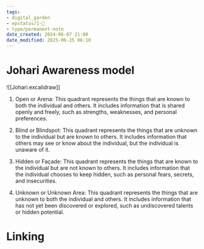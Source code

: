 ```yaml
---
tags: 
- digital_garden
- epstatus/1-🌱
- type/permanent-note
date_created: 2024-06-07 21:08
date_modified: 2025-06-25 06:10
---
```

# Johari Awareness model

![[Johari.excalidraw]]

1.  Open or Arena: This quadrant represents the things that are known to both the individual and others. It includes information that is shared openly and freely, such as strengths, weaknesses, and personal preferences.
    
2.  Blind or Blindspot: This quadrant represents the things that are unknown to the individual but are known to others. It includes information that others may see or know about the individual, but the individual is unaware of it.
    
3.  Hidden or Façade: This quadrant represents the things that are known to the individual but are not known to others. It includes information that the individual chooses to keep hidden, such as personal fears, secrets, and insecurities.
    
4.  Unknown or Unknown Area: This quadrant represents the things that are unknown to both the individual and others. It includes information that has not yet been discovered or explored, such as undiscovered talents or hidden potential.

# Linking